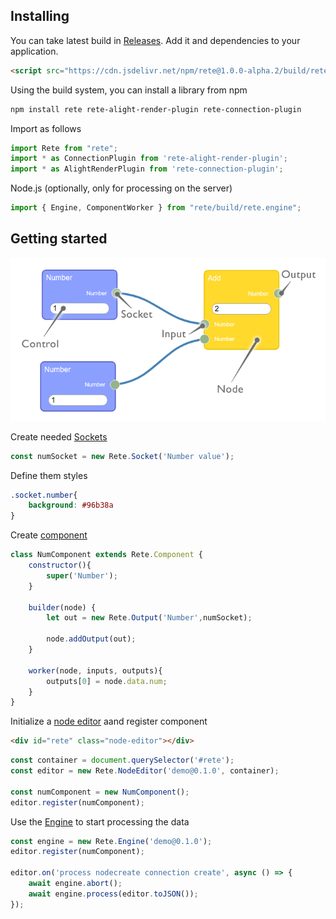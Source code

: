 ## Installing

You can take latest build in [Releases](https://github.com/retejs/rete/releases). Add it and dependencies to your application.

```html
<script src="https://cdn.jsdelivr.net/npm/rete@1.0.0-alpha.2/build/rete.js"></script>
```
Using the build system, you can install a library from npm
```bash
npm install rete rete-alight-render-plugin rete-connection-plugin
```
Import as follows
```js
import Rete from "rete";
import * as ConnectionPlugin from 'rete-alight-render-plugin';
import * as AlightRenderPlugin from 'rete-connection-plugin';
```
Node.js (optionally, only for processing on the server)
```js
import { Engine, ComponentWorker } from "rete/build/rete.engine";
```

## Getting started

![Editor components](../assets/editor.png)

Create needed [Sockets](Sockets.html)
```js
const numSocket = new Rete.Socket('Number value');
```
Define them styles
```css
.socket.number{
    background: #96b38a
}
```

Create [component](Components.html)
```js
class NumComponent extends Rete.Component {
    constructor(){
        super('Number');
    }
    
    builder(node) {
        let out = new Rete.Output('Number',numSocket); 

        node.addOutput(out);
    }

    worker(node, inputs, outputs){
        outputs[0] = node.data.num;
    }
}
```
Initialize a [node editor](Editor.html) aand register component
```html
<div id="rete" class="node-editor"></div>
```
```js
const container = document.querySelector('#rete');
const editor = new Rete.NodeEditor('demo@0.1.0', container);

const numComponent = new NumComponent();
editor.register(numComponent);
```
Use the [Engine](Engine.html) to start processing the data
```js
const engine = new Rete.Engine('demo@0.1.0');
editor.register(numComponent);

editor.on('process nodecreate connection create', async () => {
    await engine.abort();            
    await engine.process(editor.toJSON());            
});
```